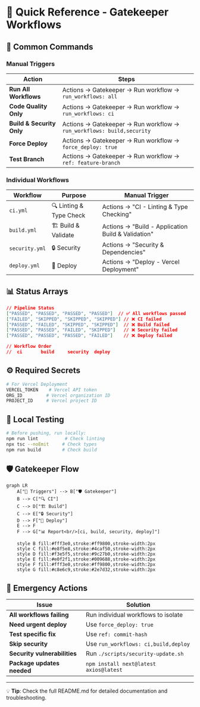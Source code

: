# 🚀 Quick Reference - Gatekeeper Workflows

## 🎯 Common Commands

### Manual Triggers

| Action | Steps |
|--------|-------|
| **Run All Workflows** | Actions → Gatekeeper → Run workflow → `run_workflows: all` |
| **Code Quality Only** | Actions → Gatekeeper → Run workflow → `run_workflows: ci` |
| **Build & Security Only** | Actions → Gatekeeper → Run workflow → `run_workflows: build,security` |
| **Force Deploy** | Actions → Gatekeeper → Run workflow → `force_deploy: true` |
| **Test Branch** | Actions → Gatekeeper → Run workflow → `ref: feature-branch` |

### Individual Workflows

| Workflow | Purpose | Manual Trigger |
|----------|---------|----------------|
| `ci.yml` | 🔍 Linting & Type Check | Actions → "CI - Linting & Type Checking" |
| `build.yml` | 🏗️ Build & Validate | Actions → "Build - Application Build & Validation" |
| `security.yml` | 🔒 Security | Actions → "Security & Dependencies" |
| `deploy.yml` | 🚀 Deploy | Actions → "Deploy - Vercel Deployment" |

## 📊 Status Arrays

```json
// Pipeline Status
["PASSED", "PASSED", "PASSED", "PASSED"]  // ✅ All workflows passed
["FAILED", "SKIPPED", "SKIPPED", "SKIPPED"] // ❌ CI failed
["PASSED", "FAILED", "SKIPPED", "SKIPPED"]  // ❌ Build failed
["PASSED", "PASSED", "FAILED", "SKIPPED"]   // ❌ Security failed
["PASSED", "PASSED", "PASSED", "FAILED"]    // ❌ Deploy failed

// Workflow Order
//  ci       build     security  deploy
```

## ⚙️ Required Secrets

```bash
# For Vercel Deployment
VERCEL_TOKEN    # Vercel API token
ORG_ID         # Vercel organization ID
PROJECT_ID     # Vercel project ID
```

## 🔧 Local Testing

```bash
# Before pushing, run locally:
npm run lint          # Check linting
npx tsc --noEmit     # Check types  
npm run build        # Check build
```

## 🛡️ Gatekeeper Flow

```mermaid
graph LR
    A["🎯 Triggers"] --> B["🛡️ Gatekeeper"]
    B --> C["🔍 CI"]
    C --> D["🏗️ Build"]
    C --> E["🔒 Security"]
    D --> F["🚀 Deploy"]
    E --> F
    F --> G["📊 Report<br/>[ci, build, security, deploy]"]
    
    style B fill:#fff3e0,stroke:#ff9800,stroke-width:2px
    style C fill:#e8f5e8,stroke:#4caf50,stroke-width:2px
    style D fill:#f3e5f5,stroke:#9c27b0,stroke-width:2px
    style E fill:#e0f2f1,stroke:#009688,stroke-width:2px
    style F fill:#fff3e0,stroke:#ff9800,stroke-width:2px
    style G fill:#c8e6c9,stroke:#2e7d32,stroke-width:2px
```

## 🚨 Emergency Actions

| Issue | Solution |
|-------|----------|
| **All workflows failing** | Run individual workflows to isolate |
| **Need urgent deploy** | Use `force_deploy: true` |
| **Test specific fix** | Use `ref: commit-hash` |
| **Skip security** | Use `run_workflows: ci,build,deploy` |
| **Security vulnerabilities** | Run `./scripts/security-update.sh` |
| **Package updates needed** | `npm install next@latest axios@latest` |

---
💡 **Tip**: Check the full README.md for detailed documentation and troubleshooting.
